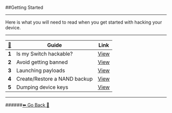 ##Getting Started
***
Here is what you will need to read when you get started with hacking your device.
***
[🦝](https://www.youtube.com/watch?v=qgaRktA-Rss)|Guide | Link
:--: | -- | :--:
**1** |Is my Switch hackable? | [View](https://rentry.org/IsMySwitchPatched)
**2** |Avoid getting banned|[View](https://rentry.org/AvoidSwitchBan)
**3** |Launching payloads | [View](https://rentry.org/SwitchPayloadLaunch)
**4** |Create/Restore a NAND backup |[View](https://rentry.org/BackupRestoreNAND)
**5** | Dumping device keys | [View](https://rentry.org/DumpingKeys)


***
######[⬅️ Go Back 🦝](https://rentry.org/SwitchHackingIsEasy)